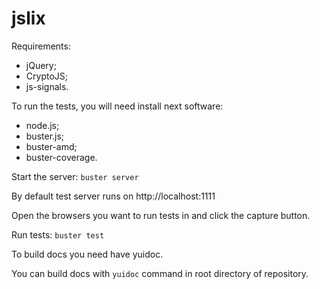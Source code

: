 jslix
=====

Requirements:
- jQuery;
- CryptoJS;
- js-signals.

To run the tests, you will need install next software:
- node.js;
- buster.js;
- buster-amd;
- buster-coverage.

Start the server:
`buster server`

By default test server runs on http://localhost:1111

Open the browsers you want to run tests in and click the capture button.

Run tests:
`buster test`

To build docs you need have yuidoc.

You can build docs with `yuidoc` command in root directory of repository.

